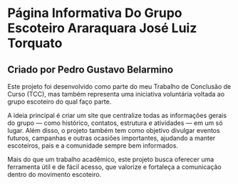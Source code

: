 # Página Informativa Do Grupo Escoteiro Araraquara José Luiz Torquato

<h2> Criado por Pedro Gustavo Belarmino </h2>

Este projeto foi desenvolvido como parte do meu Trabalho de Conclusão de Curso (TCC), mas também representa uma iniciativa voluntária voltada ao grupo escoteiro do qual faço parte.

A ideia principal é criar um site que centralize todas as informações gerais do grupo — como histórico, contatos, estrutura e atividades — em um só lugar. Além disso, o projeto também tem como objetivo divulgar eventos futuros, campanhas e outras ocasiões importantes, ajudando a manter escoteiros, pais e a comunidade sempre bem informados.

Mais do que um trabalho acadêmico, este projeto busca oferecer uma ferramenta útil e de fácil acesso, que valorize e fortaleça a comunicação dentro do movimento escoteiro.
